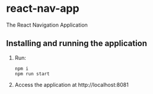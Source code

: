 # react-nav-app
The React Navigation Application

## Installing and running the application
1. Run:
    ```shell script
    npm i
    npm run start
    ```
2. Access the application at http://localhost:8081
